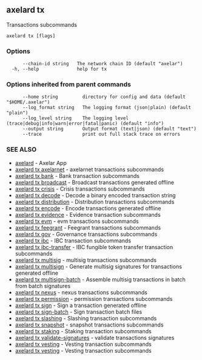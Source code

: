 ## axelard tx

Transactions subcommands

```
axelard tx [flags]
```

### Options

```
      --chain-id string   The network chain ID (default "axelar")
  -h, --help              help for tx
```

### Options inherited from parent commands

```
      --home string         directory for config and data (default "$HOME/.axelar")
      --log_format string   The logging format (json|plain) (default "plain")
      --log_level string    The logging level (trace|debug|info|warn|error|fatal|panic) (default "info")
      --output string       Output format (text|json) (default "text")
      --trace               print out full stack trace on errors
```

### SEE ALSO

* [axelard](axelard.md)	 - Axelar App
* [axelard tx axelarnet](axelard_tx_axelarnet.md)	 - axelarnet transactions subcommands
* [axelard tx bank](axelard_tx_bank.md)	 - Bank transaction subcommands
* [axelard tx broadcast](axelard_tx_broadcast.md)	 - Broadcast transactions generated offline
* [axelard tx crisis](axelard_tx_crisis.md)	 - Crisis transactions subcommands
* [axelard tx decode](axelard_tx_decode.md)	 - Decode a binary encoded transaction string
* [axelard tx distribution](axelard_tx_distribution.md)	 - Distribution transactions subcommands
* [axelard tx encode](axelard_tx_encode.md)	 - Encode transactions generated offline
* [axelard tx evidence](axelard_tx_evidence.md)	 - Evidence transaction subcommands
* [axelard tx evm](axelard_tx_evm.md)	 - evm transactions subcommands
* [axelard tx feegrant](axelard_tx_feegrant.md)	 - Feegrant transactions subcommands
* [axelard tx gov](axelard_tx_gov.md)	 - Governance transactions subcommands
* [axelard tx ibc](axelard_tx_ibc.md)	 - IBC transaction subcommands
* [axelard tx ibc-transfer](axelard_tx_ibc-transfer.md)	 - IBC fungible token transfer transaction subcommands
* [axelard tx multisig](axelard_tx_multisig.md)	 - multisig transactions subcommands
* [axelard tx multisign](axelard_tx_multisign.md)	 - Generate multisig signatures for transactions generated offline
* [axelard tx multisign-batch](axelard_tx_multisign-batch.md)	 - Assemble multisig transactions in batch from batch signatures
* [axelard tx nexus](axelard_tx_nexus.md)	 - nexus transactions subcommands
* [axelard tx permission](axelard_tx_permission.md)	 - permission transactions subcommands
* [axelard tx sign](axelard_tx_sign.md)	 - Sign a transaction generated offline
* [axelard tx sign-batch](axelard_tx_sign-batch.md)	 - Sign transaction batch files
* [axelard tx slashing](axelard_tx_slashing.md)	 - Slashing transaction subcommands
* [axelard tx snapshot](axelard_tx_snapshot.md)	 - snapshot transactions subcommands
* [axelard tx staking](axelard_tx_staking.md)	 - Staking transaction subcommands
* [axelard tx validate-signatures](axelard_tx_validate-signatures.md)	 - validate transactions signatures
* [axelard tx vesting](axelard_tx_vesting.md)	 - Vesting transaction subcommands
* [axelard tx vesting](axelard_tx_vesting.md)	 - Vesting transaction subcommands

